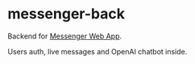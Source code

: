 # messenger-back

Backend for [Messenger Web App](https://github.com/artemplv/messenger-web-app).

Users auth, live messages and OpenAI chatbot inside.
